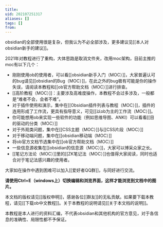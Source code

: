 ```yaml
---
title: 
uid: 202107251317
aliases: []
tags: []
from: 
---
```

obsidian的全部使用很是复杂，但我认为不必全部涉及，更多建议见[[本人对obsidian新手的建议]]。

2021年对教程进行了重构，大体思路是取消文件夹，改用moc架构，目前主推的moc有以下几个：
- 刚刚使用ob的使用者，可以看[[obsidian新手入门（MOC）]]，大家普遍认可的bug请见[[obsidian的Bug（MOC）]]，在此之外的bug极有可能是你的操作失误，请阅读本教程和[[ob官方帮助文档（MOC）]]进行排查。
- [[高阶教程（MOC）]]：主要涉及高难度操作，本教程不会过多涉及，一般都是“难者不会，会者不难”。
- 对于插件使用和演示，集中在[[Obsidian插件列表与教程（MOC）]]，插件的连用形成了工作流，更具有指导意义，可见[[以ob为主的工作流（MOC）]]。
- 你可能想用ob来实现一些软件的功能（例如思维导图、ANKI）可以看看[[目的驱动的分类（MOC）]]
- 对于外观类问题，集中在[[CSS主题（MOC）]]与[[CSS片段（MOC）]]
- 对于移动端问题，集中在[[obsidian移动端（MOC）]]
- 将ob官方文档节选集中在[[ob官方帮助文档（MOC）]]
- 一些信息源收集在[[obsidian的信息源（MOC）]]，大家可以博采众家之长。
- [[笔记方法论（MOC）]]里的[[ZK笔记法（MOC）]]也值得大家阅读，同时也适合对于笔记法感兴趣的使用者。

大家如在操作中遇到困难可以加入[[爱好者QQ群]]，与同好进行交流。

**请使用Ctrl+E（windows上）切换编辑和浏览界面，这样才能浏览到文档中的图片。**

本文档的版权请见[[版权申明]]，感谢各位[[群友]]的无私贡献。如果要下载本教程，请见[[下载ob中文教程]]。关于本教程的说明请见[[关于本文档的说明]]。


本教程是本人进行的资料汇编，不代表obsidian和其他机构的官方意见，对于各信息的准确性、局限性都不予保证。
